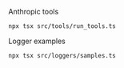 
Anthropic tools

```
npx tsx src/tools/run_tools.ts
``` 

Logger examples
```
npx tsx src/loggers/samples.ts
```

